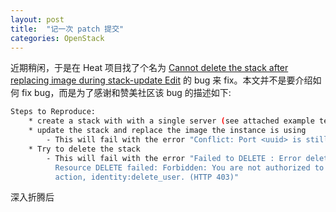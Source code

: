 ```yaml
---
layout: post
title:  "记一次 patch 提交"
categories: OpenStack
---
```


近期稍闲，于是在 Heat 项目找了个名为 [Cannot delete the stack after replacing image during stack-update Edit](https://bugs.launchpad.net/heat/+bug/1356084) 的 bug 来 fix。本文并不是要介绍如何 fix bug，而是为了感谢和赞美社区该 bug 的描述如下:

~~~ bash
Steps to Reproduce:
    * create a stack with with a single server (see attached example template)
    * update the stack and replace the image the instance is using
        - This will fail with the error "Conflict: Port <uuid> is still in use. (HTTP 409) "
    * Try to delete the stack
        - This will fail with the error "Failed to DELETE : Error deleting backup resources: 
          Resource DELETE failed: Forbidden: You are not authorized to perform the requested
          action, identity:delete_user. (HTTP 403)"
~~~

深入折腾后
